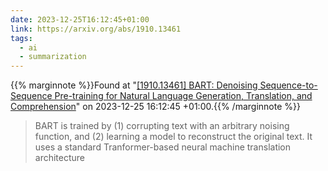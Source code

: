 ```yaml
---
date: 2023-12-25T16:12:45+01:00
link: https://arxiv.org/abs/1910.13461
tags:
  - ai
  - summarization
---
```

{{% marginnote %}}Found at "[[1910.13461] BART: Denoising Sequence-to-Sequence Pre-training for Natural Language Generation, Translation, and Comprehension](https://web.archive.org/web/20231225161245/https://arxiv.org/abs/1910.13461)" on 2023-12-25 16:12:45 +01:00.{{% /marginnote %}}

> BART is trained by (1) corrupting text with an arbitrary noising function, and (2) learning a model to reconstruct the original text. It uses a standard Tranformer-based neural machine translation architecture
